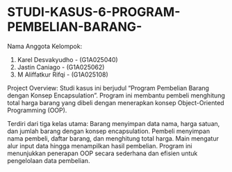 # STUDI-KASUS-6-PROGRAM-PEMBELIAN-BARANG-
Nama Anggota Kelompok:
1. Karel Desvakyudho - (G1A025040)
2. Jastin Caniago    - (G1A025062)
3. M Aliffatkur Rifqi - (G1A025108)

Project Overview:
Studi kasus ini berjudul “Program Pembelian Barang dengan Konsep Encapsulation”. Program ini membantu pembeli menghitung total harga barang yang dibeli dengan menerapkan konsep Object-Oriented Programming (OOP).

Terdiri dari tiga kelas utama:
Barang menyimpan data nama, harga satuan, dan jumlah barang dengan konsep encapsulation.
Pembeli menyimpan nama pembeli, daftar barang, dan menghitung total harga.
Main mengatur alur input data hingga menampilkan hasil pembelian.
Program ini menunjukkan penerapan OOP secara sederhana dan efisien untuk pengelolaan data pembelian.
